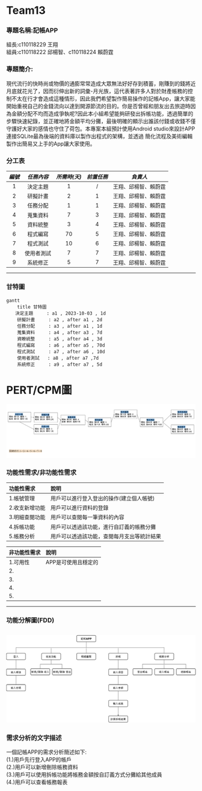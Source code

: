 # Team13
### 專題名稱:記帳APP  
組長:c110118229 王翔  
組員:c110118222 邱楊智、c110118224 賴蔚霆  

### 專題簡介:  
現代流行的快時尚或物價的通膨常常造成大眾無法好好存到積蓄，剛賺到的錢將近月底就花光了，因而衍伸出新的詞彙-月光族，這代表著許多人對於財產帳務的控制不太在行才會造成這種情形，因此我們希望製作簡易操作的記帳App，讓大家能開始重視自己的金錢流向以達到開源節流的目的。你是否曾經和朋友出去旅遊時因為金額分配不均而造成爭執呢?因此本小組希望能夠研發出拆帳功能，透過簡單的步驟快速紀錄，並正確地將金額平均分攤，最後明確的顯示出誰該付錢或收錢不僅守護好大家的感情也守住了荷包。本專案本組預計使用Android studio來設計APP連接SQLite最為後端的資料庫以製作出程式的架構，並透過
簡化流程及美術編輯製作出簡易又上手的App讓大家使用。  

### 分工表
|  *編號*  |  *任務內容*  |  *所需時(天)*  |  *前置任務*  |  *負責人*  |
| :------: |   :------:  |    :------:   |   :------:  |  :------:  |
|     1    |   決定主題   |       1       |      /      |王翔、邱楊智、賴蔚霆|
|     2    |   研擬計畫   |       2       |      1      |王翔、邱楊智、賴蔚霆|
|     3    |   任務分配   |       1       |      1      |王翔、邱楊智、賴蔚霆|
|     4    |   蒐集資料   |       7       |      3      |王翔、邱楊智、賴蔚霆|
|     5    |   資料統整   |       3       |      4      |王翔、邱楊智、賴蔚霆|
|     6    |   程式編寫   |       70      |      5      |王翔、邱楊智、賴蔚霆|
|     7    |   程式測試   |       10      |      6      |王翔、邱楊智、賴蔚霆|
|     8    |  使用者測試  |       7       |      7      |王翔、邱楊智、賴蔚霆|
|     9    |  系統修正    |       5       |      7      |王翔、邱楊智、賴蔚霆|
---
### 甘特圖
```mermaid
gantt
    title 甘特圖
　　決定主題     : a1 , 2023-10-03 , 1d
    研擬計畫     : a2 , after a1 , 2d
    任務分配     : a3 , after a1 , 1d
    蒐集資料     : a4 , after a3 , 7d
    資瞭統整     : a5 , after a4 , 3d
    程式編寫     : a6 , after a5 , 70d
    程式測試     : a7 , after a6 , 10d
    使用者測試   : a8 , after a7 ,7d
    系統修正     : a9 , after a7 , 5d
```
# PERT/CPM圖
![pert](pert_diagram第13組.png "PERT圖") 

### 功能性需求/非功能性需求
| 功能性需求 | 說明 |
| :------ | :------ |
| 1.帳號管理 | 用戶可以進行登入登出的操作(建立個人帳號)|
| 2.收支新增功能 | 用戶可以進行資料的登錄|
| 3.明細查閱功能 | 用戶可以查閱每一筆資料的內容|
| 4.拆帳功能 | 用戶可以透過該功能，進行自訂義的帳務分攤|
| 5.帳務分析 | 用戶可以透過該功能，查閱每月支出等統計結果|

| 非功能性需求 | 說明 |
| :------ | :------ |
| 1.可用性 | APP是可使用且穩定的|
| 2. | |
| 3. | |
| 4. | |
| 5. | |

---
### 功能分解圖(FDD)
![FDD](功能分解圖.png "功能分解圖") 
---
### 需求分析的文字描述
一個記帳APP的需求分析簡述如下:  
(1.)用戶先行登入APP的帳戶  
(2.)用戶可以新增刪除帳務資料  
(3.)用戶可以使用拆帳功能將帳務金額按自訂義方式分攤給其他成員  
(4.)用戶可以查看帳務報表  




